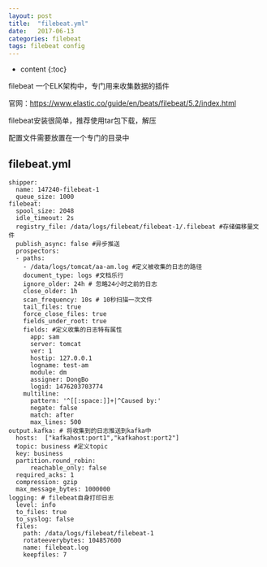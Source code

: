 ```yaml
---
layout: post
title:  "filebeat.yml"
date:   2017-06-13
categories: filebeat
tags: filebeat config
---
```


* content
{:toc}

filebeat 一个ELK架构中，专门用来收集数据的插件

官网：https://www.elastic.co/guide/en/beats/filebeat/5.2/index.html

filebeat安装很简单，推荐使用tar包下载，解压

配置文件需要放置在一个专门的目录中






## filebeat.yml

	shipper:
	  name: 147240-filebeat-1
	  queue_size: 1000
	filebeat:
	  spool_size: 2048
	  idle_timeout: 2s
	  registry_file: /data/logs/filebeat/filebeat-1/.filebeat #存储偏移量文件
	  publish_async: false #异步推送
	  prospectors:
	  - paths:
	    - /data/logs/tomcat/aa-am.log #定义被收集的日志的路径
	    document_type: logs #文档乐行
	    ignore_older: 24h # 忽略24小时之前的日志
	    close_older: 1h
	    scan_frequency: 10s # 10秒扫描一次文件
	    tail_files: true
	    force_close_files: true
	    fields_under_root: true
	    fields: #定义收集的日志特有属性
	      app: sam
	      server: tomcat
	      ver: 1
	      hostip: 127.0.0.1
	      logname: test-am
	      module: dm
	      assigner: DongBo
	      logid: 1476203703774
	    multiline:
	      pattern: '^[[:space:]]+|^Caused by:'
	      negate: false
	      match: after
	      max_lines: 500
	output.kafka: # 将收集到的日志推送到kafka中
	  hosts:  ["kafkahost:port1","kafkahost:port2"]
	  topic: business #定义topic
	  key: business
	  partition.round_robin:
	      reachable_only: false
	  required_acks: 1
	  compression: gzip
	  max_message_bytes: 1000000
	logging: # filebeat自身打印日志
	  level: info
	  to_files: true
	  to_syslog: false
	  files:
	    path: /data/logs/filebeat/filebeat-1
	    rotateeverybytes: 104857600
	    name: filebeat.log
	    keepfiles: 7





